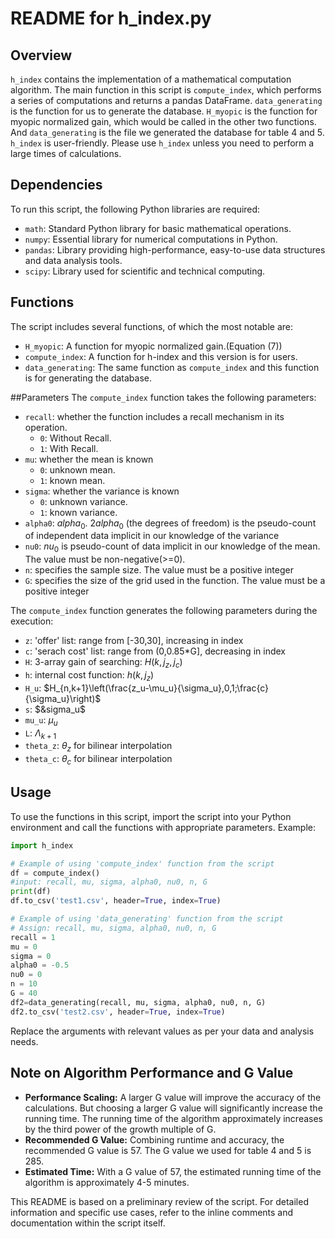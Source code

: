 # README for h_index.py

## Overview
`h_index` contains the implementation of a mathematical computation algorithm. The main function in this script is `compute_index`, which performs a series of computations and returns a pandas DataFrame. `data_generating` is the function for us to generate the database. `H_myopic` is the function for myopic normalized gain, which would be called in the other two functions. And `data_generating` is the file we generated the database for table 4 and 5. `h_index` is user-friendly. Please use `h_index` unless you need to perform a large times of calculations.

## Dependencies
To run this script, the following Python libraries are required:
- `math`: Standard Python library for basic mathematical operations.
- `numpy`: Essential library for numerical computations in Python.
- `pandas`: Library providing high-performance, easy-to-use data structures and data analysis tools.
- `scipy`: Library used for scientific and technical computing.


## Functions
The script includes several functions, of which the most notable are:
- `H_myopic`: A function for myopic normalized gain.(Equation (7))
- `compute_index`: A function for h-index and this version is for users.
- `data_generating`: The same function as `compute_index` and this function is for generating the database.

##Parameters
The `compute_index` function takes the following parameters:

- `recall`: whether the function includes a recall mechanism in its operation.
  - `0`: Without Recall.
  - `1`: With Recall.
- `mu`: whether the mean is known
  - `0`: unknown mean.
  - `1`: known mean.
- `sigma`: whether the variance is known
  - `0`: unknown variance.
  - `1`: known variance.
- `alpha0`: $alpha_0$. 2$alpha_0$ (the degrees of freedom) is the pseudo-count of independent data implicit in our knowledge of the variance
- `nu0`: $nu_0$ is pseudo-count of data implicit in our knowledge of the mean. The value must be non-negative(>=0).
- `n`: specifies the sample size. The value must be a positive integer
- `G`: specifies the size of the grid used in the function. The value must be a positive integer

The `compute_index` function generates the following parameters during the execution:
- `z`: 'offer' list: range from [-30,30], increasing in index
- `c`: 'serach cost' list: range from (0,0.85*G], decreasing in index
- `H`: 3-array gain of searching: $H(k, j_z, j_c)$
- `h`: internal cost function: $h(k, j_z)$
- `H_u`: $H_{n,k+1}\left(\frac{z_u-\mu_u}{\sigma_u},0,1;\frac{c}{\sigma_u}\right)$
- `s`: $&sigma_u$
- `mu_u`: $\mu_u$
- `L`: $\Lambda_{k+1}$
- `theta_z`: $\theta_z$ for bilinear interpolation
- `theta_c`: $\theta_c$ for bilinear interpolation

## Usage
To use the functions in this script, import the script into your Python environment and call the functions with appropriate parameters. Example:
```python
import h_index

# Example of using 'compute_index' function from the script
df = compute_index()
#input: recall, mu, sigma, alpha0, nu0, n, G
print(df)
df.to_csv('test1.csv', header=True, index=True)

# Example of using 'data_generating' function from the script
# Assign: recall, mu, sigma, alpha0, nu0, n, G
recall = 1
mu = 0
sigma = 0
alpha0 = -0.5  
nu0 = 0
n = 10
G = 40
df2=data_generating(recall, mu, sigma, alpha0, nu0, n, G)
df2.to_csv('test2.csv', header=True, index=True)
```

Replace the arguments with relevant values as per your data and analysis needs.


## Note on Algorithm Performance and G Value
- **Performance Scaling:** A larger G value will improve the accuracy of the calculations. But choosing a larger G value will significantly increase the running time. The running time of the algorithm approximately increases by the third power of the growth multiple of G.
- **Recommended G Value:** Combining runtime and accuracy, the recommended G value is 57. The G value we used for table 4 and 5 is 285.
- **Estimated Time:** With a G value of 57, the estimated running time of the algorithm is approximately 4-5 minutes.


This README is based on a preliminary review of the script. For detailed information and specific use cases, refer to the inline comments and documentation within the script itself.
